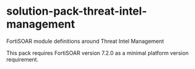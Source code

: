 # solution-pack-threat-intel-management
FortiSOAR module definitions around Threat Intel Management

This pack requires FortiSOAR version 7.2.0 as a minimal platform version requirement.
